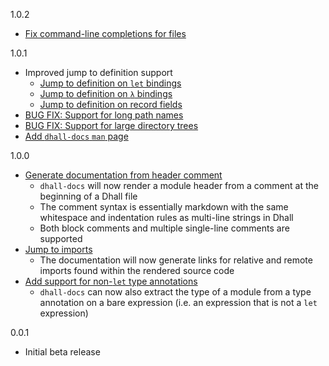1.0.2

* [Fix command-line completions for files](https://github.com/dhall-lang/dhall-haskell/pull/2034)

1.0.1

* Improved jump to definition support
    * [Jump to definition on `let` bindings](https://github.com/dhall-lang/dhall-haskell/pull/1966)
    * [Jump to definition on `λ` bindings](https://github.com/dhall-lang/dhall-haskell/pull/1982)
    * [Jump to definition on record fields](https://github.com/dhall-lang/dhall-haskell/pull/1991)
* [BUG FIX: Support for long path names](https://github.com/dhall-lang/dhall-haskell/pull/1976)
* [BUG FIX: Support for large directory trees](https://github.com/dhall-lang/dhall-haskell/pull/2006)
* [Add `dhall-docs` `man` page](https://github.com/dhall-lang/dhall-haskell/pull/2010)

1.0.0

* [Generate documentation from header comment](https://github.com/dhall-lang/dhall-haskell/pull/1929)
    * `dhall-docs` will now render a module header from a comment at
      the beginning of a Dhall file
    * The comment syntax is essentially markdown with the same whitespace
      and indentation rules as multi-line strings in Dhall
    * Both block comments and multiple single-line comments are supported
* [Jump to imports](https://github.com/dhall-lang/dhall-haskell/pull/1959)
    * The documentation will now generate links for relative and remote imports found within the
      rendered source code
* [Add support for non-`let` type annotations](https://github.com/dhall-lang/dhall-haskell/pull/1928)
    * `dhall-docs` can now also extract the type of a module from a type
      annotation on a bare expression (i.e. an expression that is not a
      `let` expression)

0.0.1

* Initial beta release
